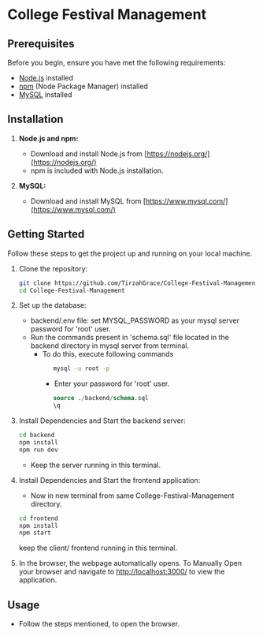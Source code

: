 

# College Festival Management

## Prerequisites

Before you begin, ensure you have met the following requirements:

- [Node.js](https://nodejs.org/) installed
- [npm](https://www.npmjs.com/) (Node Package Manager) installed
- [MySQL](https://www.mysql.com/) installed

## Installation

1. **Node.js and npm:**
   - Download and install Node.js from [https://nodejs.org/](https://nodejs.org/)
   - npm is included with Node.js installation.

2. **MySQL:**
   - Download and install MySQL from [https://www.mysql.com/](https://www.mysql.com/)

## Getting Started

Follow these steps to get the project up and running on your local machine.

1. Clone the repository:
   ```bash
   git clone https://github.com/TirzahGrace/College-Festival-Management.git
   cd College-Festival-Management
   ```

2. Set up the database:
   - backend/.env file: set MYSQL_PASSWORD as your mysql server password for 'root' user.
   - Run the commands present in  'schema.sql' file located in the backend directory in mysql server from terminal.
        - To do this, execute following commands
            ```bash
               mysql -u root -p
            ```
            - Enter your password for 'root' user.
            ```sql
               source ./backend/schema.sql
               \q
            ```


3. Install Dependencies and Start the backend server:
   ```bash
   cd backend
   npm install
   npm run dev
   ```
   - Keep the server running in this terminal.

5. Install Dependencies and Start the frontend application:
    - Now in new terminal from same College-Festival-Management directory.
   ```bash
   cd frontend
   npm install
   npm start
   ```
   keep the client/ frontend running in this terminal.

6. In the browser, the webpage automatically opens. 
   To Manually Open your browser and navigate to [http://localhost:3000/](http://localhost:3000/) to view the application.

## Usage

- Follow the steps mentioned, to open the browser.
